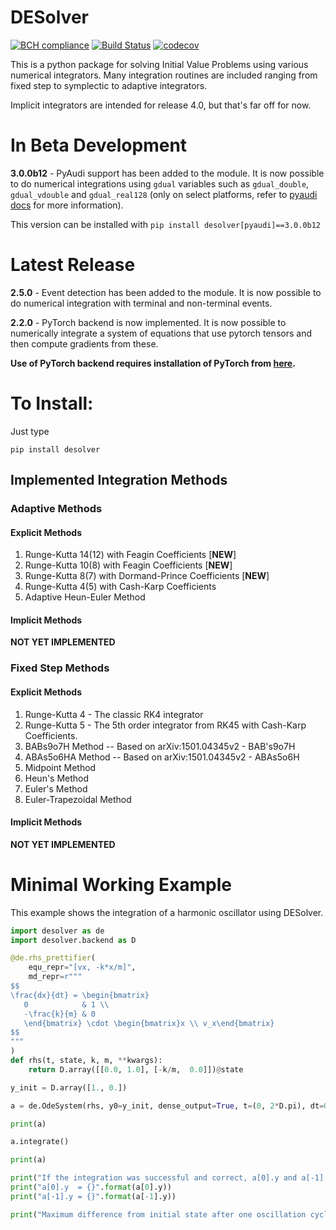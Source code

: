 # DESolver
[![BCH compliance](https://bettercodehub.com/edge/badge/Microno95/desolver?branch=master)](https://bettercodehub.com/)
[![Build Status](https://travis-ci.com/Microno95/desolver.svg?branch=master)](https://travis-ci.com/Microno95/desolver)
[![codecov](https://codecov.io/gh/Microno95/desolver/branch/master/graph/badge.svg)](https://codecov.io/gh/Microno95/desolver)

This is a python package for solving Initial Value Problems using various numerical integrators.
Many integration routines are included ranging from fixed step to symplectic to adaptive integrators.

Implicit integrators are intended for release 4.0, but that's far off for now.

# In Beta Development
**3.0.0b12** - PyAudi support has been added to the module. It is now possible to do numerical integrations using `gdual` variables such as `gdual_double`, `gdual_vdouble` and `gdual_real128` (only on select platforms, refer to [pyaudi docs](https://darioizzo.github.io/audi/) for more information).
 
This version can be installed with `pip install desolver[pyaudi]==3.0.0b12`

# Latest Release
**2.5.0** - Event detection has been added to the module. It is now possible to do numerical integration with terminal and non-terminal events.
 
**2.2.0** - PyTorch backend is now implemented. It is now possible to numerically integrate a system of equations that use pytorch tensors and then compute gradients from these.
 
**Use of PyTorch backend requires installation of PyTorch from [here](https://pytorch.org/get-started/locally/).**

# To Install:
Just type

`pip install desolver`

## Implemented Integration Methods
### Adaptive Methods
#### Explicit Methods
1. Runge-Kutta 14(12) with Feagin Coefficients [**NEW**]
2. Runge-Kutta 10(8) with Feagin Coefficients [**NEW**]
3. Runge-Kutta 8(7) with Dormand-Prince Coefficients [**NEW**]
4. Runge-Kutta 4(5) with Cash-Karp Coefficients
5. Adaptive Heun-Euler Method
#### Implicit Methods
**NOT YET IMPLEMENTED**
### Fixed Step Methods
#### Explicit Methods
1. Runge-Kutta 4 - The classic RK4 integrator
2. Runge-Kutta 5 - The 5th order integrator from RK45 with Cash-Karp Coefficients.
3. BABs9o7H Method  -- Based on arXiv:1501.04345v2 - BAB's9o7H
4. ABAs5o6HA Method -- Based on arXiv:1501.04345v2 - ABAs5o6H
5. Midpoint Method
6. Heun's Method
7. Euler's Method
8. Euler-Trapezoidal Method
#### Implicit Methods
**NOT YET IMPLEMENTED**


# Minimal Working Example

This example shows the integration of a harmonic oscillator using DESolver.

``` python
import desolver as de
import desolver.backend as D

@de.rhs_prettifier(
    equ_repr="[vx, -k*x/m]",
    md_repr=r"""
$$
\frac{dx}{dt} = \begin{bmatrix}
   0            & 1 \\
   -\frac{k}{m} & 0
   \end{bmatrix} \cdot \begin{bmatrix}x \\ v_x\end{bmatrix}
$$
"""
)
def rhs(t, state, k, m, **kwargs):
    return D.array([[0.0, 1.0], [-k/m,  0.0]])@state

y_init = D.array([1., 0.])

a = de.OdeSystem(rhs, y0=y_init, dense_output=True, t=(0, 2*D.pi), dt=0.01, rtol=1e-9, atol=1e-9, constants=dict(k=1.0, m=1.0))

print(a)

a.integrate()

print(a)

print("If the integration was successful and correct, a[0].y and a[-1].y should be near identical.")
print("a[0].y  = {}".format(a[0].y))
print("a[-1].y = {}".format(a[-1].y))

print("Maximum difference from initial state after one oscillation cycle: {}".format(D.max(D.abs(a[0].y-a[-1].y))))
```
